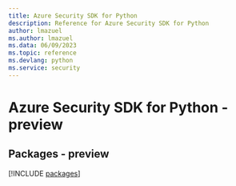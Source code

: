 ```yaml
---
title: Azure Security SDK for Python
description: Reference for Azure Security SDK for Python
author: lmazuel
ms.author: lmazuel
ms.data: 06/09/2023
ms.topic: reference
ms.devlang: python
ms.service: security
---
```

# Azure Security SDK for Python - preview
## Packages - preview
[!INCLUDE [packages](security-index.md)]